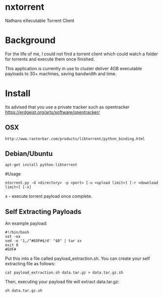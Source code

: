 nxtorrent
=========

Nathans eXecutable Torrent Client

# Background 

For the life of me, I could not find a torrent client which could watch a folder for torrents and execute them once finished. 

This application is currently in use to cluster deliver 4GB executable payloads to 30+ machines, saving bandwidth and time.

# Install

Its advised that you use a private tracker such as opentracker https://erdgeist.org/arts/software/opentracker/


## OSX

    http://www.rasterbar.com/products/libtorrent/python_binding.html

## Debian/Ubuntu

    apt-get install python-libtorrent


#Usage

    ntorrent.py -d <directory> -p <port> [-u <upload limit>] [-r <download limit>] [-x]

x - execute torrent payload once complete.

## Self Extracting Payloads

An example payload:

    #!/bin/bash
    set -ex
    sed -e '1,/^#EOF#$/d' "$0" | tar zx
    exit 0
    #EOF#

Put this into a file called payload_extraction.sh. You can create your self extracting file as follows:

    cat payload_extraction.sh data.tar.gz > data.tar.gz.sh

Then, executing your payload file will extract data.tar.gz: 

    sh data.tar.gz.sh



